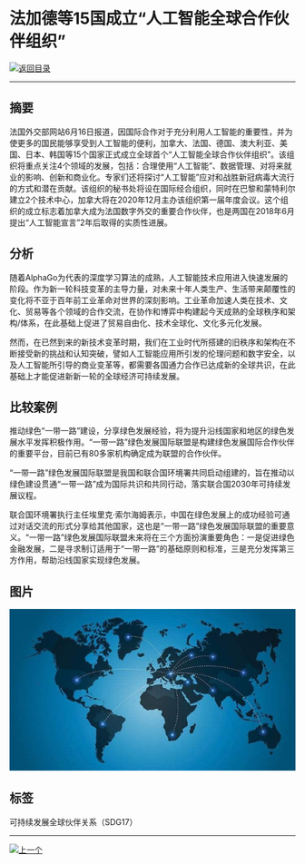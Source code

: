 # 法加德等15国成立“人工智能全球合作伙伴组织”

[![返回目录](http://img.shields.io/badge/点击-返回目录-875A7B.svg?style=flat&colorA=8F8F8F)](/)

----------

## 摘要

法国外交部网站6月16日报道，因国际合作对于充分利用人工智能的重要性，并为使更多的国民能够享受到人工智能的便利，加拿大、法国、德国、澳大利亚、美国、日本、韩国等15个国家正式成立全球首个“人工智能全球合作伙伴组织”。该组织将重点关注4个领域的发展，包括：合理使用“人工智能”、数据管理、对将来就业的影响、创新和商业化。专家们还将探讨“人工智能”应对和战胜新冠病毒大流行的方式和潜在贡献。该组织的秘书处将设在国际经合组织，同时在巴黎和蒙特利尔建立2个技术中心，加拿大将在2020年12月主办该组织第一届年度会议。这个组织的成立标志着加拿大成为法国数字外交的重要合作伙伴，也是两国在2018年6月提出“人工智能宣言”2年后取得的实质性进展。

## 分析

随着AlphaGo为代表的深度学习算法的成熟，人工智能技术应用进入快速发展的阶段。作为新一轮科技变革的主导力量，对未来十年人类生产、生活带来颠覆性的变化将不亚于百年前工业革命对世界的深刻影响。工业革命加速人类在技术、文化、贸易等各个领域的合作交流，在协作和博弈中构建起今天成熟的全球秩序和架构/体系，在此基础上促进了贸易自由化、技术全球化、文化多元化发展。

然而，在已然到来的新技术变革时期，我们在工业时代所搭建的旧秩序和架构在不断接受新的挑战和认知突破，譬如人工智能应用所引发的伦理问题和数字安全，以及人工智能所引导的商业变革等，都需要各国通力合作已达成新的全球共识，在此基础上才能促进新新一轮的全球经济可持续发展。

## 比较案例

推动绿色“一带一路”建设，分享绿色发展经验，将为提升沿线国家和地区的绿色发展水平发挥积极作用。“一带一路”绿色发展国际联盟是构建绿色发展国际合作伙伴的重要平台，目前已有80多家机构确定成为联盟的合作伙伴。

“一带一路”绿色发展国际联盟是我国和联合国环境署共同启动组建的，旨在推动以绿色建设贯通“一带一路”成为国际共识和共同行动，落实联合国2030年可持续发展议程。

联合国环境署执行主任埃里克·索尔海姆表示，中国在绿色发展上的成功经验可通过对话交流的形式分享给其他国家，这也是“一带一路”绿色发展国际联盟的重要意义。“一带一路”绿色发展国际联盟未来将在三个方面扮演重要角色：一是促进绿色金融发展，二是寻求制订适用于“一带一路”的基础原则和标准，三是充分发挥第三方作用，帮助沿线国家实现绿色发展。

## 图片

![图片](17.2.1.jpg)


## 标签
可持续发展全球伙伴关系（SDG17）



----------

 [![上一个](http://img.shields.io/badge/查看-上一个-875A7B.svg?style=flat&colorA=8F8F8F)](https://doc.shanghaiopen.org.cn/case/17/1.html)

 
